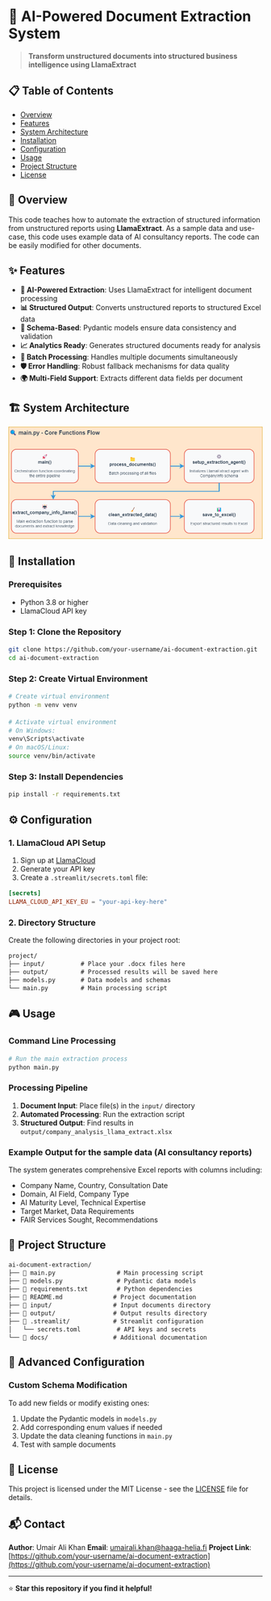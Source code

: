 # 🤖 AI-Powered Document Extraction System

> **Transform unstructured documents into structured business intelligence using LlamaExtract**


## 📋 Table of Contents

- [Overview](#overview)
- [Features](#features)
- [System Architecture](#system-architecture)
- [Installation](#installation)
- [Configuration](#configuration)
- [Usage](#usage)
- [Project Structure](#project-structure)
- [License](#license)

## 🎯 Overview

This code teaches how to automate the extraction of structured information from unstructured reports using **LlamaExtract**. As a sample data and use-case, this code uses example data of AI consultancy reports. The code can be easily modified for other documents. 


## ✨ Features

- **🧠 AI-Powered Extraction**: Uses LlamaExtract for intelligent document processing
- **📊 Structured Output**: Converts unstructured reports to structured Excel data
- **🎯 Schema-Based**: Pydantic models ensure data consistency and validation
- **📈 Analytics Ready**: Generates structured documents ready for analysis
- **🔄 Batch Processing**: Handles multiple documents simultaneously
- **🛡️ Error Handling**: Robust fallback mechanisms for data quality
- **🌍 Multi-Field Support**: Extracts different data fields per document

## 🏗️ System Architecture

![System Architecture](images/system-architecture.png)


## 🚀 Installation

### Prerequisites

- Python 3.8 or higher
- LlamaCloud API key

### Step 1: Clone the Repository

```bash
git clone https://github.com/your-username/ai-document-extraction.git
cd ai-document-extraction
```

### Step 2: Create Virtual Environment

```bash
# Create virtual environment
python -m venv venv

# Activate virtual environment
# On Windows:
venv\Scripts\activate
# On macOS/Linux:
source venv/bin/activate
```

### Step 3: Install Dependencies

```bash
pip install -r requirements.txt
```

## ⚙️ Configuration

### 1. LlamaCloud API Setup

1. Sign up at [LlamaCloud](https://cloud.llamaindex.ai/)
2. Generate your API key
3. Create a `.streamlit/secrets.toml` file:

```toml
[secrets]
LLAMA_CLOUD_API_KEY_EU = "your-api-key-here"
```

### 2. Directory Structure

Create the following directories in your project root:
```
project/
├── input/          # Place your .docx files here
├── output/         # Processed results will be saved here
├── models.py       # Data models and schemas
└── main.py         # Main processing script
```

## 🎮 Usage

### Command Line Processing

```bash
# Run the main extraction process
python main.py
```

### Processing Pipeline

1. **Document Input**: Place file(s) in the `input/` directory
2. **Automated Processing**: Run the extraction script
3. **Structured Output**: Find results in `output/company_analysis_llama_extract.xlsx`

### Example Output for the sample data (AI consultancy reports)

The system generates comprehensive Excel reports with columns including:
- Company Name, Country, Consultation Date
- Domain, AI Field, Company Type
- AI Maturity Level, Technical Expertise
- Target Market, Data Requirements
- FAIR Services Sought, Recommendations

## 📁 Project Structure

```
ai-document-extraction/
├── 📄 main.py                 # Main processing script
├── 📄 models.py               # Pydantic data models
├── 📄 requirements.txt        # Python dependencies
├── 📄 README.md              # Project documentation
├── 📁 input/                 # Input documents directory
├── 📁 output/                # Output results directory
├── 📁 .streamlit/            # Streamlit configuration
│   └── secrets.toml          # API keys and secrets
└── 📁 docs/                  # Additional documentation
```

## 🔧 Advanced Configuration

### Custom Schema Modification

To add new fields or modify existing ones:

1. Update the Pydantic models in `models.py`
2. Add corresponding enum values if needed
3. Update the data cleaning functions in `main.py`
4. Test with sample documents


## 📄 License

This project is licensed under the MIT License - see the [LICENSE](LICENSE) file for details.

## 📬 Contact

**Author**: Umair Ali Khan
**Email**: umairali.khan@haaga-helia.fi 
**Project Link**: [https://github.com/your-username/ai-document-extraction](https://github.com/your-username/ai-document-extraction)

---

⭐ **Star this repository if you find it helpful!**